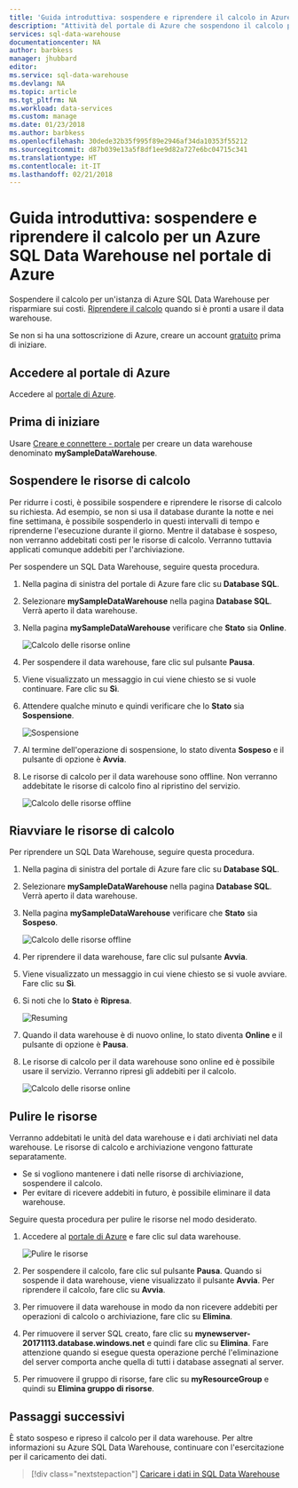 ```yaml
---
title: 'Guida introduttiva: sospendere e riprendere il calcolo in Azure SQL Data Warehouse - Portale di Azure | Microsoft Docs'
description: "Attività del portale di Azure che sospendono il calcolo per un'istanza di Azure SQL Data Warehouse per risparmiare sui costi. Riprendere il calcolo quando si è pronti a utilizzare il data warehouse."
services: sql-data-warehouse
documentationcenter: NA
author: barbkess
manager: jhubbard
editor: 
ms.service: sql-data-warehouse
ms.devlang: NA
ms.topic: article
ms.tgt_pltfrm: NA
ms.workload: data-services
ms.custom: manage
ms.date: 01/23/2018
ms.author: barbkess
ms.openlocfilehash: 30dede32b35f995f89e2946af34da10353f55212
ms.sourcegitcommit: d87b039e13a5f8df1ee9d82a727e6bc04715c341
ms.translationtype: HT
ms.contentlocale: it-IT
ms.lasthandoff: 02/21/2018
---
```

# <a name="quickstart-pause-and-resume-compute-for-an-azure-sql-data-warehouse-in-the-azure-portal"></a>Guida introduttiva: sospendere e riprendere il calcolo per un Azure SQL Data Warehouse nel portale di Azure
Sospendere il calcolo per un'istanza di Azure SQL Data Warehouse per risparmiare sui costi. [Riprendere il calcolo](sql-data-warehouse-manage-compute-overview.md) quando si è pronti a usare il data warehouse.

Se non si ha una sottoscrizione di Azure, creare un account [gratuito](https://azure.microsoft.com/free/) prima di iniziare.

## <a name="sign-in-to-the-azure-portal"></a>Accedere al portale di Azure

Accedere al [portale di Azure](https://portal.azure.com/).

## <a name="before-you-begin"></a>Prima di iniziare

Usare [Creare e connettere - portale](create-data-warehouse-portal.md) per creare un data warehouse denominato **mySampleDataWarehouse**. 

## <a name="pause-compute"></a>Sospendere le risorse di calcolo
Per ridurre i costi, è possibile sospendere e riprendere le risorse di calcolo su richiesta. Ad esempio, se non si usa il database durante la notte e nei fine settimana, è possibile sospenderlo in questi intervalli di tempo e riprenderne l'esecuzione durante il giorno. Mentre il database è sospeso, non verranno addebitati costi per le risorse di calcolo. Verranno tuttavia applicati comunque addebiti per l'archiviazione. 

Per sospendere un SQL Data Warehouse, seguire questa procedura.

1. Nella pagina di sinistra del portale di Azure fare clic su **Database SQL**.
2. Selezionare **mySampleDataWarehouse** nella pagina **Database SQL**. Verrà aperto il data warehouse. 
3. Nella pagina **mySampleDataWarehouse** verificare che **Stato** sia **Online**.

    ![Calcolo delle risorse online](media/pause-and-resume-compute-portal/compute-online.png)

4. Per sospendere il data warehouse, fare clic sul pulsante **Pausa**. 
5. Viene visualizzato un messaggio in cui viene chiesto se si vuole continuare. Fare clic su **Sì**.
6. Attendere qualche minuto e quindi verificare che lo **Stato** sia **Sospensione**.

    ![Sospensione](media/pause-and-resume-compute-portal/pausing.png)

7. Al termine dell'operazione di sospensione, lo stato diventa **Sospeso** e il pulsante di opzione è **Avvia**.
8. Le risorse di calcolo per il data warehouse sono offline. Non verranno addebitate le risorse di calcolo fino al ripristino del servizio.

    ![Calcolo delle risorse offline](media/pause-and-resume-compute-portal/compute-offline.png)


## <a name="resume-compute"></a>Riavviare le risorse di calcolo
Per riprendere un SQL Data Warehouse, seguire questa procedura.

1. Nella pagina di sinistra del portale di Azure fare clic su **Database SQL**.
2. Selezionare **mySampleDataWarehouse** nella pagina **Database SQL**. Verrà aperto il data warehouse. 
3. Nella pagina **mySampleDataWarehouse** verificare che **Stato** sia **Sospeso**.

    ![Calcolo delle risorse offline](media/pause-and-resume-compute-portal/compute-offline.png)

4. Per riprendere il data warehouse, fare clic sul pulsante **Avvia**. 
5. Viene visualizzato un messaggio in cui viene chiesto se si vuole avviare. Fare clic su **Sì**.
6. Si noti che lo **Stato** è **Ripresa**.

    ![Resuming](media/pause-and-resume-compute-portal/resuming.png)

7. Quando il data warehouse è di nuovo online, lo stato diventa **Online** e il pulsante di opzione è **Pausa**.
8. Le risorse di calcolo per il data warehouse sono online ed è possibile usare il servizio. Verranno ripresi gli addebiti per il calcolo.

    ![Calcolo delle risorse online](media/pause-and-resume-compute-portal/compute-online.png)

## <a name="clean-up-resources"></a>Pulire le risorse

Verranno addebitati le unità del data warehouse e i dati archiviati nel data warehouse. Le risorse di calcolo e archiviazione vengono fatturate separatamente. 

- Se si vogliono mantenere i dati nelle risorse di archiviazione, sospendere il calcolo.
- Per evitare di ricevere addebiti in futuro, è possibile eliminare il data warehouse. 

Seguire questa procedura per pulire le risorse nel modo desiderato.

1. Accedere al [portale di Azure](https://portal.azure.com) e fare clic sul data warehouse.

    ![Pulire le risorse](media/load-data-from-azure-blob-storage-using-polybase/clean-up-resources.png)

1. Per sospendere il calcolo, fare clic sul pulsante **Pausa**. Quando si sospende il data warehouse, viene visualizzato il pulsante **Avvia**.  Per riprendere il calcolo, fare clic su **Avvia**.

2. Per rimuovere il data warehouse in modo da non ricevere addebiti per operazioni di calcolo o archiviazione, fare clic su **Elimina**.

3. Per rimuovere il server SQL creato, fare clic su **mynewserver-20171113.database.windows.net** e quindi fare clic su **Elimina**.  Fare attenzione quando si esegue questa operazione perché l'eliminazione del server comporta anche quella di tutti i database assegnati al server.

4. Per rimuovere il gruppo di risorse, fare clic su **myResourceGroup** e quindi su **Elimina gruppo di risorse**.


## <a name="next-steps"></a>Passaggi successivi
È stato sospeso e ripreso il calcolo per il data warehouse. Per altre informazioni su Azure SQL Data Warehouse, continuare con l'esercitazione per il caricamento dei dati.

> [!div class="nextstepaction"]
>[Caricare i dati in SQL Data Warehouse](load-data-from-azure-blob-storage-using-polybase.md)

